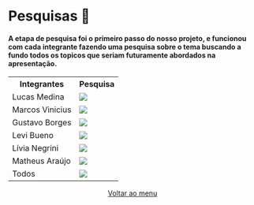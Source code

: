 # Pesquisas 🔎
#### A etapa de pesquisa foi o primeiro passo do nosso projeto, e funcionou com cada integrante fazendo uma pesquisa sobre o tema buscando a fundo todos os topicos que seriam futuramente abordados na apresentação.


<table align="center">
  <tr>
    <th>Integrantes</th>
    <th>Pesquisa</th>
  </tr>
  <tr>
    <td>Lucas Medina</td>
    <td> <a href="#"> <img src="https://img.shields.io/badge/Microsoft_Word-2B579A?style=for-the-badge&logo=microsoft-word&logoColor=white" /> </a> </td>
  </tr>
  <tr>
    <td>Marcos Vinicius</td>
    <td><a href="#"> <img src="https://img.shields.io/badge/Microsoft_Word-2B579A?style=for-the-badge&logo=microsoft-word&logoColor=white" /> </a></td>
  </tr>
  <tr>
    <td>Gustavo Borges</td>
    <td> <a href="#"> <img src="https://img.shields.io/badge/Microsoft_Word-2B579A?style=for-the-badge&logo=microsoft-word&logoColor=white" /> </a> </td>
  </tr>
  <tr>
    <td>Levi Bueno</td>
    <td> <a href="#"> <img src="https://img.shields.io/badge/Microsoft_Word-2B579A?style=for-the-badge&logo=microsoft-word&logoColor=white" /> </a> </td>
  </tr>
  <tr>
    <td>Lívia Negrini</td>
    <td> <a href="#"> <img src="https://img.shields.io/badge/Microsoft_Word-2B579A?style=for-the-badge&logo=microsoft-word&logoColor=white" /> </a> </td>
  </tr>
  <tr>
    <td>Matheus Araújo</td>
    <td> <a href="#"> <img src="https://img.shields.io/badge/Microsoft_Word-2B579A?style=for-the-badge&logo=microsoft-word&logoColor=white" /> </a> </td>
  </tr>
  <tr>
    <td>Todos</td>
    <td> <a href="#"> <img src="https://img.shields.io/badge/Microsoft_Word-2B579A?style=for-the-badge&logo=microsoft-word&logoColor=white" /> </a> </td>
  </tr>
</table>



<p align="center"> <a href="https://github.com/Marcaum04/Normalizacao-G2M/">Voltar ao menu</a> </p>
